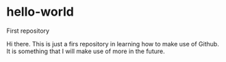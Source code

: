 # hello-world
First repository

Hi there. This is just a firs repository in learning how to make use of  Github. 
It is something that I will make use of more in the future.
